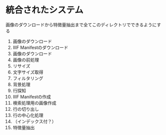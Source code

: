 # 統合されたシステム

画像のダウンロードから特徴量抽出まで全てこのディレクトリでできるようにする

1. 画像のダウンロード
  1. IIIF Manifestのダウンロード
  2. 画像のダウンロード
2. 画像の前処理
  1. リサイズ
  2. 文字サイズ取得
  3. フィルタリング
  4. 背景処理
  5. 行探知
3. IIIF Manifestの作成
4. 検索処理用の画像作成
  1. 行の切り出し
  2. 行の中心化処理
  3. （インデックス付？）
5. 特徴量抽出
